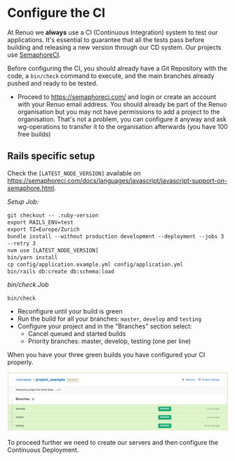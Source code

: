 # Configure the CI

At Renuo we **always** use a CI (Continuous Integration) system to test our applications. It's essential to guarantee
that all the tests pass before building and releasing a new version through our CD system. Our projects use
[SemaphoreCI](<https://semaphoreci.com/>).

Before configuring the CI, you should already have a Git Repository with the code, a `bin/check` command to execute,
and the main branches already pushed and ready to be tested.

* Proceed to <https://semaphoreci.com/> and login or create an account with your Renuo email address.
You should already be part of the Renuo organisation but you may not have permissions to add a project to
the organisation. That's not a problem, you can configure it anyway and ask wg-operations to transfer it to
the organisation afterwards (you have 100 free builds)

## Rails specific setup

Check the `[LATEST_NODE_VERSION]` available on https://semaphoreci.com/docs/languages/javascript/javascript-support-on-semaphore.html.

*Setup Job:*

```
git checkout -- .ruby-version
export RAILS_ENV=test
export TZ=Europe/Zurich
bundle install --without production development --deployment --jobs 3 --retry 3
nvm use [LATEST_NODE_VERSION]
bin/yarn install
cp config/application.example.yml config/application.yml
bin/rails db:create db:schema:load
```

*bin/check Job*

```
bin/check
```

* Reconfigure until your build is green
* Run the build for all your branches: `master`, `develop` and `testing`
* Configure your project and in the "Branches" section select:
  * Cancel queued and started builds
  * Priority branches: master, develop, testing (one per line)

When you have your three green builds you have configured your CI properly.

![semaphoreci_2](../images/semaphoreci_2.png)

To proceed further we need to create our servers and then configure the Continuous Deployment.
